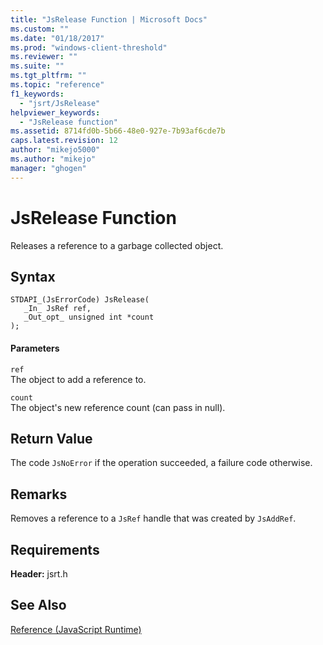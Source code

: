 ```yaml
---
title: "JsRelease Function | Microsoft Docs"
ms.custom: ""
ms.date: "01/18/2017"
ms.prod: "windows-client-threshold"
ms.reviewer: ""
ms.suite: ""
ms.tgt_pltfrm: ""
ms.topic: "reference"
f1_keywords: 
  - "jsrt/JsRelease"
helpviewer_keywords: 
  - "JsRelease function"
ms.assetid: 8714fd0b-5b66-48e0-927e-7b93af6cde7b
caps.latest.revision: 12
author: "mikejo5000"
ms.author: "mikejo"
manager: "ghogen"
---
```

# JsRelease Function
Releases a reference to a garbage collected object.  
  
## Syntax  
  
```  
STDAPI_(JsErrorCode) JsRelease(  
   _In_ JsRef ref,  
   _Out_opt_ unsigned int *count  
);  
```  
  
#### Parameters  
 `ref`  
 The object to add a reference to.  
  
 `count`  
 The object's new reference count (can pass in null).  
  
## Return Value  
 The code `JsNoError` if the operation succeeded, a failure code otherwise.  
  
## Remarks  
 Removes a reference to a `JsRef` handle that was created by `JsAddRef`.  
  
## Requirements  
 **Header:** jsrt.h  
  
## See Also  
 [Reference (JavaScript Runtime)](../chakra-hosting/reference-javascript-runtime.md)